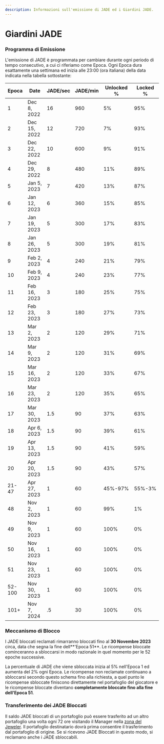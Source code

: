 ```yaml
---
description: Informazioni sull'emissione di JADE ed i Giardini JADE.
---
```


# Giardini JADE

### Programma di Emissione <a href="#issuance-schedule" id="issuance-schedule"></a>

L'emissione di JADE è programmata per cambiare durante ogni periodo di tempo consecutivo, a cui ci riferiamo come Epoca. Ogni Epoca dura esattamente una settimana ed inizia alle 23:00 (ora italiana) della data indicata nella tabella sottostante:

| Epoca  | Date         | JADE/sec | JADE/min | Unlocked % | Locked % |
| ------ | ------------ | -------- | -------- | ---------- | -------- |
| 1      | Dec 8, 2022  | 16       | 960      | 5%         | 95%      |
| 2      | Dec 15, 2022 | 12       | 720      | 7%         | 93%      |
| 3      | Dec 22, 2022 | 10       | 600      | 9%         | 91%      |
| 4      | Dec 29, 2022 | 8        | 480      | 11%        | 89%      |
| 5      | Jan 5, 2023  | 7        | 420      | 13%        | 87%      |
| 6      | Jan 12, 2023 | 6        | 360      | 15%        | 85%      |
| 7      | Jan 19, 2023 | 5        | 300      | 17%        | 83%      |
| 8      | Jan 26, 2023 | 5        | 300      | 19%        | 81%      |
| 9      | Feb 2, 2023  | 4        | 240      | 21%        | 79%      |
| 10     | Feb 9, 2023  | 4        | 240      | 23%        | 77%      |
| 11     | Feb 16, 2023 | 3        | 180      | 25%        | 75%      |
| 12     | Feb 23, 2023 | 3        | 180      | 27%        | 73%      |
| 13     | Mar 2, 2023  | 2        | 120      | 29%        | 71%      |
| 14     | Mar 9, 2023  | 2        | 120      | 31%        | 69%      |
| 15     | Mar 16, 2023 | 2        | 120      | 33%        | 67%      |
| 16     | Mar 23, 2023 | 2        | 120      | 35%        | 65%      |
| 17     | Mar 30, 2023 | 1.5      | 90       | 37%        | 63%      |
| 18     | Apr 6, 2023  | 1.5      | 90       | 39%        | 61%      |
| 19     | Apr 13, 2023 | 1.5      | 90       | 41%        | 59%      |
| 20     | Apr 20, 2023 | 1.5      | 90       | 43%        | 57%      |
| 21-47  | Apr 27, 2023 | 1        | 60       | 45%-97%    | 55%-3%   |
| 48     | Nov 2, 2023  | 1        | 60       | 99%        | 1%       |
| 49     | Nov 9, 2023  | 1        | 60       | 100%       | 0%       |
| 50     | Nov 16, 2023 | 1        | 60       | 100%       | 0%       |
| 51     | Nov 23, 2023 | 1        | 60       | 100%       | 0%       |
| 52-100 | Nov 30, 2023 | 1        | 60       | 100%       | 0%       |
| 101+   | Nov 7, 2024  | .5       | 30       | 100%       | 0%       |

### Meccanismo di Blocco

I JADE bloccati reclamati rimarranno bloccati fino al **30 Novembre 2023** circa, data che segna la fine dell**'Epoca 51**. Le ricompense bloccate cominceranno a sbloccarsi in modo razionale in quel momento per le 52 epoche successive.

La percentuale di JADE che viene sbloccata inizia al 5% nell'Epoca 1 ed aumenta del 2% ogni Epoca. Le ricompense non reclamate continuano a sbloccarsi secondo questo schema fino alla richiesta, a quel punto le ricompense sbloccate finiscono direttamente nel portafoglio del giocatore e le ricompense bloccate diventano **completamente bloccate fino alla fine dell'Epoca 51**.

### Transferimento dei JADE Bloccati

Il saldo JADE bloccati di un portafoglio può essere trasferito ad un altro portafoglio una volta ogni 72 ore visitando il Manager nella [zona del Jeweler](../../learn/gameplay/bank.md). Il portafoglio destinatario dovrà prima consentire il trasferimento dal portafoglio di origine. Se si ricevono JADE Bloccati in questo modo, si reclamano anche i JADE sbloccabili.

